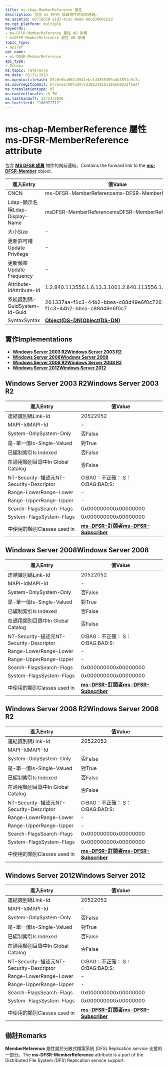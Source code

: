 ```yaml
---
title: ms-chap-MemberReference 屬性
description: 包含 ms DFSR 成員物件的向前連結。
ms.assetid: e671db58-e1d3-4cac-9e86-96c03006161d
ms.tgt_platform: multiple
keywords:
- ms-DFSR-MemberReference 屬性 AD 架構
- msDFSR-MemberReference 屬性 AD 架構
topic_type:
- apiref
api_name:
- ms-DFSR-MemberReference
api_type:
- Schema
ms.topic: reference
ms.date: 05/31/2018
ms.openlocfilehash: 87c0e5ba002a3941ebc1d3855309adb7851c9c7a
ms.sourcegitcommit: b77ace27b0432e7cd3863191b11926be032fbe2f
ms.translationtype: MT
ms.contentlocale: zh-TW
ms.lasthandoff: 12/14/2020
ms.locfileid: "106972717"
---
```

# <a name="ms-dfsr-memberreference-attribute"></a><span data-ttu-id="58769-105">ms-chap-MemberReference 屬性</span><span class="sxs-lookup"><span data-stu-id="58769-105">ms-DFSR-MemberReference attribute</span></span>

<span data-ttu-id="58769-106">包含 [**MS DFSR 成員**](c-msdfsr-member.md) 物件的向前連結。</span><span class="sxs-lookup"><span data-stu-id="58769-106">Contains the forward link to the [**ms-DFSR-Member**](c-msdfsr-member.md) object.</span></span>



| <span data-ttu-id="58769-107">進入</span><span class="sxs-lookup"><span data-stu-id="58769-107">Entry</span></span> | <span data-ttu-id="58769-108">值</span><span class="sxs-lookup"><span data-stu-id="58769-108">Value</span></span> |
|-------------------|-----------------------------------------|
| <span data-ttu-id="58769-109">CN</span><span class="sxs-lookup"><span data-stu-id="58769-109">CN</span></span>                | <span data-ttu-id="58769-110">ms-DFSR-MemberReference</span><span class="sxs-lookup"><span data-stu-id="58769-110">ms-DFSR-MemberReference</span></span>                 |
| <span data-ttu-id="58769-111">Ldap-顯示名稱</span><span class="sxs-lookup"><span data-stu-id="58769-111">Ldap-Display-Name</span></span> | <span data-ttu-id="58769-112">msDFSR-MemberReference</span><span class="sxs-lookup"><span data-stu-id="58769-112">msDFSR-MemberReference</span></span>                  |
| <span data-ttu-id="58769-113">大小</span><span class="sxs-lookup"><span data-stu-id="58769-113">Size</span></span>              | \-                                      |
| <span data-ttu-id="58769-114">更新許可權</span><span class="sxs-lookup"><span data-stu-id="58769-114">Update Privilege</span></span>  | \-                                      |
| <span data-ttu-id="58769-115">更新頻率</span><span class="sxs-lookup"><span data-stu-id="58769-115">Update Frequency</span></span>  | \-                                      |
| <span data-ttu-id="58769-116">Attribute-Id</span><span class="sxs-lookup"><span data-stu-id="58769-116">Attribute-Id</span></span>      | <span data-ttu-id="58769-117">1.2.840.113556.1.6.13.3.100</span><span class="sxs-lookup"><span data-stu-id="58769-117">1.2.840.113556.1.6.13.3.100</span></span>             |
| <span data-ttu-id="58769-118">系統識別碼-Guid</span><span class="sxs-lookup"><span data-stu-id="58769-118">System-Id-Guid</span></span>    | <span data-ttu-id="58769-119">261337aa-f1c3-44b2-bbea-c88d49e6f0c7</span><span class="sxs-lookup"><span data-stu-id="58769-119">261337aa-f1c3-44b2-bbea-c88d49e6f0c7</span></span>    |
| <span data-ttu-id="58769-120">Syntax</span><span class="sxs-lookup"><span data-stu-id="58769-120">Syntax</span></span>            | [<span data-ttu-id="58769-121">**Object(DS-DN)**</span><span class="sxs-lookup"><span data-stu-id="58769-121">**Object(DS-DN)**</span></span>](s-object-ds-dn.md) |



## <a name="implementations"></a><span data-ttu-id="58769-122">實作</span><span class="sxs-lookup"><span data-stu-id="58769-122">Implementations</span></span>

-   [<span data-ttu-id="58769-123">**Windows Server 2003 R2**</span><span class="sxs-lookup"><span data-stu-id="58769-123">**Windows Server 2003 R2**</span></span>](#windows-server-2003-r2)
-   [<span data-ttu-id="58769-124">**Windows Server 2008**</span><span class="sxs-lookup"><span data-stu-id="58769-124">**Windows Server 2008**</span></span>](#windows-server-2008)
-   [<span data-ttu-id="58769-125">**Windows Server 2008 R2**</span><span class="sxs-lookup"><span data-stu-id="58769-125">**Windows Server 2008 R2**</span></span>](#windows-server-2008-r2)
-   [<span data-ttu-id="58769-126">**Windows Server 2012**</span><span class="sxs-lookup"><span data-stu-id="58769-126">**Windows Server 2012**</span></span>](#windows-server-2012)

## <a name="windows-server-2003-r2"></a><span data-ttu-id="58769-127">Windows Server 2003 R2</span><span class="sxs-lookup"><span data-stu-id="58769-127">Windows Server 2003 R2</span></span>



| <span data-ttu-id="58769-128">進入</span><span class="sxs-lookup"><span data-stu-id="58769-128">Entry</span></span> | <span data-ttu-id="58769-129">值</span><span class="sxs-lookup"><span data-stu-id="58769-129">Value</span></span> |
|------------------------|--------------------------------------------------------------|
| <span data-ttu-id="58769-130">連結識別碼</span><span class="sxs-lookup"><span data-stu-id="58769-130">Link-Id</span></span>                | <span data-ttu-id="58769-131">2052</span><span class="sxs-lookup"><span data-stu-id="58769-131">2052</span></span>                                                         |
| <span data-ttu-id="58769-132">MAPI-Id</span><span class="sxs-lookup"><span data-stu-id="58769-132">MAPI-Id</span></span>                | \-                                                           |
| <span data-ttu-id="58769-133">System-Only</span><span class="sxs-lookup"><span data-stu-id="58769-133">System-Only</span></span>            | <span data-ttu-id="58769-134">否</span><span class="sxs-lookup"><span data-stu-id="58769-134">False</span></span>                                                        |
| <span data-ttu-id="58769-135">是-單一值</span><span class="sxs-lookup"><span data-stu-id="58769-135">Is-Single-Valued</span></span>       | <span data-ttu-id="58769-136">對</span><span class="sxs-lookup"><span data-stu-id="58769-136">True</span></span>                                                         |
| <span data-ttu-id="58769-137">已編制索引</span><span class="sxs-lookup"><span data-stu-id="58769-137">Is Indexed</span></span>             | <span data-ttu-id="58769-138">否</span><span class="sxs-lookup"><span data-stu-id="58769-138">False</span></span>                                                        |
| <span data-ttu-id="58769-139">在通用類別目錄中</span><span class="sxs-lookup"><span data-stu-id="58769-139">In Global Catalog</span></span>      | <span data-ttu-id="58769-140">否</span><span class="sxs-lookup"><span data-stu-id="58769-140">False</span></span>                                                        |
| <span data-ttu-id="58769-141">NT-Security-描述元</span><span class="sxs-lookup"><span data-stu-id="58769-141">NT-Security-Descriptor</span></span> | <span data-ttu-id="58769-142">O:BAG：不正確： S：</span><span class="sxs-lookup"><span data-stu-id="58769-142">O:BAG:BAD:S:</span></span>                                                 |
| <span data-ttu-id="58769-143">Range-Lower</span><span class="sxs-lookup"><span data-stu-id="58769-143">Range-Lower</span></span>            | \-                                                           |
| <span data-ttu-id="58769-144">Range-Upper</span><span class="sxs-lookup"><span data-stu-id="58769-144">Range-Upper</span></span>            | \-                                                           |
| <span data-ttu-id="58769-145">Search-Flags</span><span class="sxs-lookup"><span data-stu-id="58769-145">Search-Flags</span></span>           | <span data-ttu-id="58769-146">0x00000000</span><span class="sxs-lookup"><span data-stu-id="58769-146">0x00000000</span></span>                                                   |
| <span data-ttu-id="58769-147">System-Flags</span><span class="sxs-lookup"><span data-stu-id="58769-147">System-Flags</span></span>           | <span data-ttu-id="58769-148">0x00000000</span><span class="sxs-lookup"><span data-stu-id="58769-148">0x00000000</span></span>                                                   |
| <span data-ttu-id="58769-149">中使用的類別</span><span class="sxs-lookup"><span data-stu-id="58769-149">Classes used in</span></span>        | [<span data-ttu-id="58769-150">**ms-DFSR-訂閱者**</span><span class="sxs-lookup"><span data-stu-id="58769-150">**ms-DFSR-Subscriber**</span></span>](c-msdfsr-subscriber.md)<br/> |



## <a name="windows-server-2008"></a><span data-ttu-id="58769-151">Windows Server 2008</span><span class="sxs-lookup"><span data-stu-id="58769-151">Windows Server 2008</span></span>



| <span data-ttu-id="58769-152">進入</span><span class="sxs-lookup"><span data-stu-id="58769-152">Entry</span></span> | <span data-ttu-id="58769-153">值</span><span class="sxs-lookup"><span data-stu-id="58769-153">Value</span></span> |
|------------------------|--------------------------------------------------------------|
| <span data-ttu-id="58769-154">連結識別碼</span><span class="sxs-lookup"><span data-stu-id="58769-154">Link-Id</span></span>                | <span data-ttu-id="58769-155">2052</span><span class="sxs-lookup"><span data-stu-id="58769-155">2052</span></span>                                                         |
| <span data-ttu-id="58769-156">MAPI-Id</span><span class="sxs-lookup"><span data-stu-id="58769-156">MAPI-Id</span></span>                | \-                                                           |
| <span data-ttu-id="58769-157">System-Only</span><span class="sxs-lookup"><span data-stu-id="58769-157">System-Only</span></span>            | <span data-ttu-id="58769-158">否</span><span class="sxs-lookup"><span data-stu-id="58769-158">False</span></span>                                                        |
| <span data-ttu-id="58769-159">是-單一值</span><span class="sxs-lookup"><span data-stu-id="58769-159">Is-Single-Valued</span></span>       | <span data-ttu-id="58769-160">對</span><span class="sxs-lookup"><span data-stu-id="58769-160">True</span></span>                                                         |
| <span data-ttu-id="58769-161">已編制索引</span><span class="sxs-lookup"><span data-stu-id="58769-161">Is Indexed</span></span>             | <span data-ttu-id="58769-162">否</span><span class="sxs-lookup"><span data-stu-id="58769-162">False</span></span>                                                        |
| <span data-ttu-id="58769-163">在通用類別目錄中</span><span class="sxs-lookup"><span data-stu-id="58769-163">In Global Catalog</span></span>      | <span data-ttu-id="58769-164">否</span><span class="sxs-lookup"><span data-stu-id="58769-164">False</span></span>                                                        |
| <span data-ttu-id="58769-165">NT-Security-描述元</span><span class="sxs-lookup"><span data-stu-id="58769-165">NT-Security-Descriptor</span></span> | <span data-ttu-id="58769-166">O:BAG：不正確： S：</span><span class="sxs-lookup"><span data-stu-id="58769-166">O:BAG:BAD:S:</span></span>                                                 |
| <span data-ttu-id="58769-167">Range-Lower</span><span class="sxs-lookup"><span data-stu-id="58769-167">Range-Lower</span></span>            | \-                                                           |
| <span data-ttu-id="58769-168">Range-Upper</span><span class="sxs-lookup"><span data-stu-id="58769-168">Range-Upper</span></span>            | \-                                                           |
| <span data-ttu-id="58769-169">Search-Flags</span><span class="sxs-lookup"><span data-stu-id="58769-169">Search-Flags</span></span>           | <span data-ttu-id="58769-170">0x00000000</span><span class="sxs-lookup"><span data-stu-id="58769-170">0x00000000</span></span>                                                   |
| <span data-ttu-id="58769-171">System-Flags</span><span class="sxs-lookup"><span data-stu-id="58769-171">System-Flags</span></span>           | <span data-ttu-id="58769-172">0x00000000</span><span class="sxs-lookup"><span data-stu-id="58769-172">0x00000000</span></span>                                                   |
| <span data-ttu-id="58769-173">中使用的類別</span><span class="sxs-lookup"><span data-stu-id="58769-173">Classes used in</span></span>        | [<span data-ttu-id="58769-174">**ms-DFSR-訂閱者**</span><span class="sxs-lookup"><span data-stu-id="58769-174">**ms-DFSR-Subscriber**</span></span>](c-msdfsr-subscriber.md)<br/> |



## <a name="windows-server-2008-r2"></a><span data-ttu-id="58769-175">Windows Server 2008 R2</span><span class="sxs-lookup"><span data-stu-id="58769-175">Windows Server 2008 R2</span></span>



| <span data-ttu-id="58769-176">進入</span><span class="sxs-lookup"><span data-stu-id="58769-176">Entry</span></span> | <span data-ttu-id="58769-177">值</span><span class="sxs-lookup"><span data-stu-id="58769-177">Value</span></span> |
|------------------------|--------------------------------------------------------------|
| <span data-ttu-id="58769-178">連結識別碼</span><span class="sxs-lookup"><span data-stu-id="58769-178">Link-Id</span></span>                | <span data-ttu-id="58769-179">2052</span><span class="sxs-lookup"><span data-stu-id="58769-179">2052</span></span>                                                         |
| <span data-ttu-id="58769-180">MAPI-Id</span><span class="sxs-lookup"><span data-stu-id="58769-180">MAPI-Id</span></span>                | \-                                                           |
| <span data-ttu-id="58769-181">System-Only</span><span class="sxs-lookup"><span data-stu-id="58769-181">System-Only</span></span>            | <span data-ttu-id="58769-182">否</span><span class="sxs-lookup"><span data-stu-id="58769-182">False</span></span>                                                        |
| <span data-ttu-id="58769-183">是-單一值</span><span class="sxs-lookup"><span data-stu-id="58769-183">Is-Single-Valued</span></span>       | <span data-ttu-id="58769-184">對</span><span class="sxs-lookup"><span data-stu-id="58769-184">True</span></span>                                                         |
| <span data-ttu-id="58769-185">已編制索引</span><span class="sxs-lookup"><span data-stu-id="58769-185">Is Indexed</span></span>             | <span data-ttu-id="58769-186">否</span><span class="sxs-lookup"><span data-stu-id="58769-186">False</span></span>                                                        |
| <span data-ttu-id="58769-187">在通用類別目錄中</span><span class="sxs-lookup"><span data-stu-id="58769-187">In Global Catalog</span></span>      | <span data-ttu-id="58769-188">否</span><span class="sxs-lookup"><span data-stu-id="58769-188">False</span></span>                                                        |
| <span data-ttu-id="58769-189">NT-Security-描述元</span><span class="sxs-lookup"><span data-stu-id="58769-189">NT-Security-Descriptor</span></span> | <span data-ttu-id="58769-190">O:BAG：不正確： S：</span><span class="sxs-lookup"><span data-stu-id="58769-190">O:BAG:BAD:S:</span></span>                                                 |
| <span data-ttu-id="58769-191">Range-Lower</span><span class="sxs-lookup"><span data-stu-id="58769-191">Range-Lower</span></span>            | \-                                                           |
| <span data-ttu-id="58769-192">Range-Upper</span><span class="sxs-lookup"><span data-stu-id="58769-192">Range-Upper</span></span>            | \-                                                           |
| <span data-ttu-id="58769-193">Search-Flags</span><span class="sxs-lookup"><span data-stu-id="58769-193">Search-Flags</span></span>           | <span data-ttu-id="58769-194">0x00000000</span><span class="sxs-lookup"><span data-stu-id="58769-194">0x00000000</span></span>                                                   |
| <span data-ttu-id="58769-195">System-Flags</span><span class="sxs-lookup"><span data-stu-id="58769-195">System-Flags</span></span>           | <span data-ttu-id="58769-196">0x00000000</span><span class="sxs-lookup"><span data-stu-id="58769-196">0x00000000</span></span>                                                   |
| <span data-ttu-id="58769-197">中使用的類別</span><span class="sxs-lookup"><span data-stu-id="58769-197">Classes used in</span></span>        | [<span data-ttu-id="58769-198">**ms-DFSR-訂閱者**</span><span class="sxs-lookup"><span data-stu-id="58769-198">**ms-DFSR-Subscriber**</span></span>](c-msdfsr-subscriber.md)<br/> |



## <a name="windows-server-2012"></a><span data-ttu-id="58769-199">Windows Server 2012</span><span class="sxs-lookup"><span data-stu-id="58769-199">Windows Server 2012</span></span>



| <span data-ttu-id="58769-200">進入</span><span class="sxs-lookup"><span data-stu-id="58769-200">Entry</span></span> | <span data-ttu-id="58769-201">值</span><span class="sxs-lookup"><span data-stu-id="58769-201">Value</span></span> |
|------------------------|--------------------------------------------------------------|
| <span data-ttu-id="58769-202">連結識別碼</span><span class="sxs-lookup"><span data-stu-id="58769-202">Link-Id</span></span>                | <span data-ttu-id="58769-203">2052</span><span class="sxs-lookup"><span data-stu-id="58769-203">2052</span></span>                                                         |
| <span data-ttu-id="58769-204">MAPI-Id</span><span class="sxs-lookup"><span data-stu-id="58769-204">MAPI-Id</span></span>                | \-                                                           |
| <span data-ttu-id="58769-205">System-Only</span><span class="sxs-lookup"><span data-stu-id="58769-205">System-Only</span></span>            | <span data-ttu-id="58769-206">否</span><span class="sxs-lookup"><span data-stu-id="58769-206">False</span></span>                                                        |
| <span data-ttu-id="58769-207">是-單一值</span><span class="sxs-lookup"><span data-stu-id="58769-207">Is-Single-Valued</span></span>       | <span data-ttu-id="58769-208">對</span><span class="sxs-lookup"><span data-stu-id="58769-208">True</span></span>                                                         |
| <span data-ttu-id="58769-209">已編制索引</span><span class="sxs-lookup"><span data-stu-id="58769-209">Is Indexed</span></span>             | <span data-ttu-id="58769-210">否</span><span class="sxs-lookup"><span data-stu-id="58769-210">False</span></span>                                                        |
| <span data-ttu-id="58769-211">在通用類別目錄中</span><span class="sxs-lookup"><span data-stu-id="58769-211">In Global Catalog</span></span>      | <span data-ttu-id="58769-212">否</span><span class="sxs-lookup"><span data-stu-id="58769-212">False</span></span>                                                        |
| <span data-ttu-id="58769-213">NT-Security-描述元</span><span class="sxs-lookup"><span data-stu-id="58769-213">NT-Security-Descriptor</span></span> | <span data-ttu-id="58769-214">O:BAG：不正確： S：</span><span class="sxs-lookup"><span data-stu-id="58769-214">O:BAG:BAD:S:</span></span>                                                 |
| <span data-ttu-id="58769-215">Range-Lower</span><span class="sxs-lookup"><span data-stu-id="58769-215">Range-Lower</span></span>            | \-                                                           |
| <span data-ttu-id="58769-216">Range-Upper</span><span class="sxs-lookup"><span data-stu-id="58769-216">Range-Upper</span></span>            | \-                                                           |
| <span data-ttu-id="58769-217">Search-Flags</span><span class="sxs-lookup"><span data-stu-id="58769-217">Search-Flags</span></span>           | <span data-ttu-id="58769-218">0x00000000</span><span class="sxs-lookup"><span data-stu-id="58769-218">0x00000000</span></span>                                                   |
| <span data-ttu-id="58769-219">System-Flags</span><span class="sxs-lookup"><span data-stu-id="58769-219">System-Flags</span></span>           | <span data-ttu-id="58769-220">0x00000000</span><span class="sxs-lookup"><span data-stu-id="58769-220">0x00000000</span></span>                                                   |
| <span data-ttu-id="58769-221">中使用的類別</span><span class="sxs-lookup"><span data-stu-id="58769-221">Classes used in</span></span>        | [<span data-ttu-id="58769-222">**ms-DFSR-訂閱者**</span><span class="sxs-lookup"><span data-stu-id="58769-222">**ms-DFSR-Subscriber**</span></span>](c-msdfsr-subscriber.md)<br/> |



## <a name="remarks"></a><span data-ttu-id="58769-223">備註</span><span class="sxs-lookup"><span data-stu-id="58769-223">Remarks</span></span>

<span data-ttu-id="58769-224">**MemberReference** 屬性屬於分散式檔案系統 (DFS) Replication service 支援的一部分。</span><span class="sxs-lookup"><span data-stu-id="58769-224">The **ms-DFSR-MemberReference** attribute is a part of the Distributed File System (DFS) Replication service support.</span></span>

 

 





